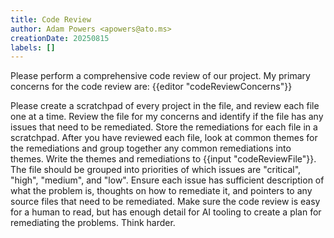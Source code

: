 ```yaml
---
title: Code Review
author: Adam Powers <apowers@ato.ms>
creationDate: 20250815
labels: []
---
```


Please perform a comprehensive code review of our project. My primary concerns for the code review are:
{{editor "codeReviewConcerns"}}

Please create a scratchpad of every project in the file, and review each file one at a time. Review the file for my concerns and identify if the file has any issues that need to be remediated. Store the remediations for each file in a scratchpad. After you have reviewed each file, look at common themes for the remediations and group together any common remediations into themes. Write the themes and remediations to {{input "codeReviewFile"}}. The file should be grouped into priorities of which issues are "critical", "high", "medium", and "low". Ensure each issue has sufficient description of what the problem is, thoughts on how to remediate it, and pointers to any source files that need to be remediated. Make sure the code review is easy for a human to read, but has enough detail for AI tooling to create a plan for remediating the problems. Think harder.
